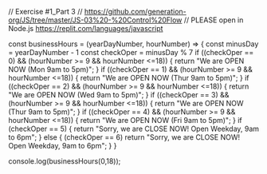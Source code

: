 // Exercise #1_Part 3
// https://github.com/generation-org/JS/tree/master/JS-03%20-%20Control%20Flow
// PLEASE open in Node.js https://replit.com/languages/javascript

const businessHours = (yearDayNumber, hourNumber) => {
	const minusDay = yearDayNumber - 1
	const checkOper = minusDay % 7
		if ((checkOper == 0) && (hourNumber >= 9 && hourNumber <=18)) {
			return "We are OPEN NOW (Mon 9am to 5pm)";
			}
		if ((checkOper == 1) && (hourNumber >= 9 && hourNumber <=18)) {
			return "We are OPEN NOW (Thur 9am to 5pm)";
			}
		if ((checkOper == 2) && (hourNumber >= 9 && hourNumber <=18)) {
			return "We are OPEN NOW (Wed 9am to 5pm)";
			}
		if ((checkOper == 3) && (hourNumber >= 9 && hourNumber <=18)) {
			return "We are OPEN NOW (Thur 9am to 5pm)";
			}
		if ((checkOper == 4) && (hourNumber >= 9 && hourNumber <=18)) {
			return "We are OPEN NOW (Fri 9am to 5pm)";
			}
		if (checkOper == 5) {
			return "Sorry, we are CLOSE NOW! Open Weekday, 9am to 6pm";
			}
		else {
			(checkOper == 6)
			return "Sorry, we are CLOSE NOW! Open Weekday, 9am to 6pm";
		}
}

	
console.log(businessHours(0,18));